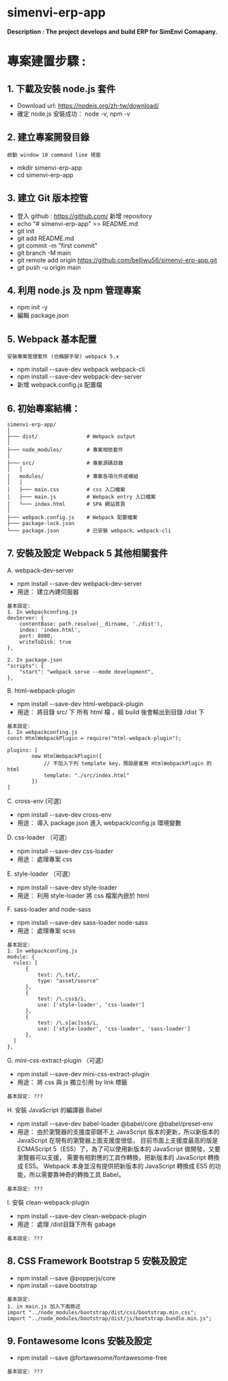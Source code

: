 # simenvi-erp-app
**Description : The project develops and build ERP for SimEnvi Comapany.**

# 專案建置步驟 :
## 1. 下載及安裝 node.js 套件
- Download url: https://nodejs.org/zh-tw/download/ 
- 確定 node.js 安裝成功： node -v, npm -v 

## 2. 建立專案開發目錄
`啟動 window 10 command line 視窗`
- mkdir simenvi-erp-app
- cd simenvi-erp-app

## 3. 建立 Git 版本控管
- 登入 github : https://github.com/ 新增 repository 
- echo "# simenvi-erp-app" >> README.md
- git init
- git add README.md
- git commit -m "first commit"
- git branch -M main
- git remote add origin https://github.com/belliwu56/simenvi-erp-app.git
- git push -u origin main

## 4. 利用 node.js 及 npm 管理專案
- npm init -y
- 編輯 package.json

## 5. Webpack 基本配置
`安裝專案管理套件 (也稱腳手架) webpack 5.x`
- npm install --save-dev webpack webpack-cli
- npm install --save-dev webpack-dev-server
- 新增 webpack.config.js 配置檔

## 6. 初始專案結構：
```
simenvi-erp-app/
│
├─── dist/                # Webpack output
│
├─── node_modules/        # 專案相依套件
│
├─── src/                 # 專案源碼目錄 
│   │
│   modules/              # 專案各項元件或模組
│   │
│   ├─── main.css         # css 入口檔案
│   ├─── main.js          # Webpack entry 入口檔案
│   └─── index.html       # SPA 網站首頁
│
├─── webpack.config.js    # Webpack 配置檔案
├─── package-lock.json
└─── package.json         # 已安裝 webpack、webpack-cli
``` 
## 7. 安裝及設定 Webpack 5 其他相關套件

A. webpack-dev-server
- npm install --save-dev webpack-dev-server
- 用途： 建立內建伺服器
```
基本設定:
1. In webpackconfing.js
devServer: {
    contentBase: path.resolve(__dirname, './dist'),
    index: 'index.html',
    port: 8080,
    writeToDisk: true
},

2. In package.json
"scripts": {
    "start": "webpack serve --mode development",
},
```

B. html-webpack-plugin
- npm install --save-dev html-webpack-plugin 
- 用途： 將目錄 src/ 下 所有 html 檔 ，經 build 後會輸出到目錄 /dist 下
```
基本設定:
1. In webpackconfing.js
const HtmlWebpackPlugin = require("html-webpack-plugin");

plugins: [
        new HtmlWebpackPlugin({
            // 不加入下列 template key，預設是會用 HtmlWebpackPlugin 的 html
            template: "./src/index.html"
        })
]
```

C. cross-env (可選)
- npm install --save-dev cross-env 
- 用途： 導入 package.json 進入 webpack/config.js 環境變數

D. css-loader （可選）
- npm install --save-dev css-loader 
- 用途： 處理專案 css 

E. style-loader （可選）
- npm install --save-dev style-loader 
- 用途： 利用 style-loader 將 css 檔案內嵌於 html 

F. sass-loader and node-sass
- npm install --save-dev sass-loader node-sass 
- 用途： 處理專案 scss 
```
基本設定:
1. In webpackconfing.js
module: {
  rules: [
      {
          test: /\.txt/,
          type: "asset/source"
      },
      {
          test: /\.css$/i,
          use: ['style-loader', 'css-loader']
      },
      {
          test: /\.s[ac]ss$/i,
          use: ['style-loader', 'css-loader', 'sass-loader']
      },
  ]
},
```

G. mini-css-extract-plugin （可選）
- npm install --save-dev mini-css-extract-plugin 
- 用途： 將 css 與 js 獨立引用 by link 標籤
```
基本設定: ???
```

H. 安裝 JavaScript 的編譯器 Babel 
- npm install --save-dev babel-loader @babel/core @babel/preset-env 
- 用途：
由於瀏覽器的支援度卻跟不上 JavaScript 版本的更新，所以新版本的 JavaScript 在現有的瀏覽器上面支援度很低， 
目前市面上支援度最高的版是 ECMAScript 5（ES5）了，為了可以使用新版本的 JavaScript 做開發，又要瀏覽器可以支援， 
需要有相對應的工具作轉換，把新版本的 JavaScript 轉換成 ES5。 
Webpack 本身並沒有提供把新版本的 JavaScript 轉換成 ES5 的功能，所以需要靠神奇的轉換工具 Babel。
```
基本設定: ???
```

I. 安裝 clean-webpack-plugin 
- npm install --save-dev clean-webpack-plugin 
- 用途： 處理 /dist目錄下所有 gabage 
```
基本設定: ???
```

## 8. CSS Framework Bootstrap 5 安裝及設定 
- npm install --save @popperjs/core 
- npm install --save bootstrap 
```
基本設定: 
1. in main.js 加入下面敘述
import "../node_modules/bootstrap/dist/css/bootstrap.min.css";
import "../node_modules/bootstrap/dist/js/bootstrap.bundle.min.js";
```

## 9. Fontawesome Icons 安裝及設定  
- npm install --save @fortawesome/fontawesome-free 
```
基本設定: ???
```
